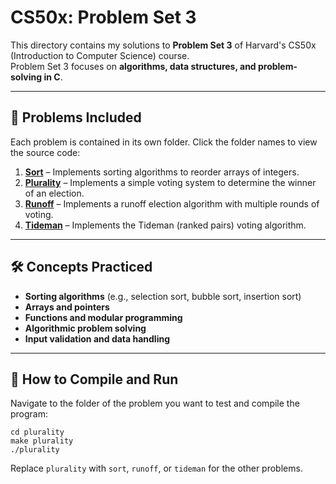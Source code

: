 # CS50x: Problem Set 3

This directory contains my solutions to **Problem Set 3** of Harvard's CS50x (Introduction to Computer Science) course.  
Problem Set 3 focuses on **algorithms, data structures, and problem-solving in C**. 

---

## 📂 Problems Included

Each problem is contained in its own folder. Click the folder names to view the source code:

1. **[Sort](sort/answers.txt)** – Implements sorting algorithms to reorder arrays of integers.  
2. **[Plurality](plurality/plurality.c)** – Implements a simple voting system to determine the winner of an election.  
3. **[Runoff](runoff/runoff.c)** – Implements a runoff election algorithm with multiple rounds of voting.  
4. **[Tideman](tideman/tideman.c)** – Implements the Tideman (ranked pairs) voting algorithm.

---

## 🛠️ Concepts Practiced
- **Sorting algorithms** (e.g., selection sort, bubble sort, insertion sort)  
- **Arrays and pointers**  
- **Functions and modular programming**  
- **Algorithmic problem solving**  
- **Input validation and data handling**

---

## 🚀 How to Compile and Run
Navigate to the folder of the problem you want to test and compile the program:

```
cd plurality
make plurality
./plurality
```

Replace `plurality` with `sort`, `runoff`, or `tideman` for the other problems.
